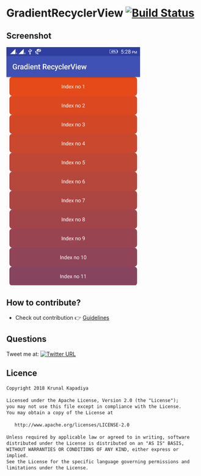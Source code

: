 # GradientRecyclerView [![Build Status](https://travis-ci.org/krunal3kapadiya/GradientRecyclerView.svg?branch=master)](https://travis-ci.org/krunal3kapadiya/GradientRecyclerView)

## Screenshot
<img src="/screenshot.png" width="350"/>

## How to contribute?
- Check out contribution :point_right: [Guidelines](./CONTRIBUTING.md)  

## Questions

Tweet me at: 
[![Twitter URL](https://img.shields.io/badge/Twitter-@krunal3kapadiya-blue.svg?style=for-the-badge)](https://twitter.com/krunal3kapadiya)

## Licence
    Copyright 2018 Krunal Kapadiya

    Licensed under the Apache License, Version 2.0 (the "License");
    you may not use this file except in compliance with the License.
    You may obtain a copy of the License at

       http://www.apache.org/licenses/LICENSE-2.0

    Unless required by applicable law or agreed to in writing, software
    distributed under the License is distributed on an "AS IS" BASIS,
    WITHOUT WARRANTIES OR CONDITIONS OF ANY KIND, either express or implied.
    See the License for the specific language governing permissions and
    limitations under the License.
